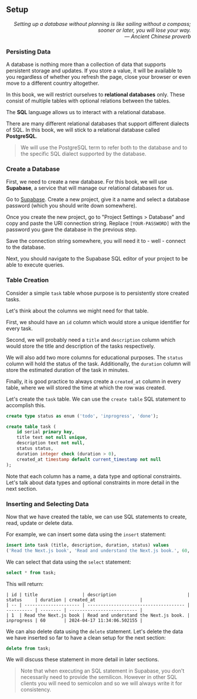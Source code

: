 ## Setup

<div style="text-align: right"> <i> Setting up a database without planning is like sailing without a compass; sooner or later, you will lose your way. <br> — Ancient Chinese proverb </i> </div>

### Persisting Data

A database is nothing more than a collection of data that supports persistent storage and updates.
If you store a value, it will be available to you regardless of whether you refresh the page, close your browser or even move to a different country altogether.

In this book, we will restrict ourselves to **relational databases** only.
These consist of multiple tables with optional relations between the tables.

The **SQL** language allows us to interact with a relational database.

There are many different relational databases that support different dialects of SQL.
In this book, we will stick to a relational database called **PostgreSQL**.

> We will use the PostgreSQL term to refer both to the database and to the specific SQL dialect supported by the database.

### Create a Database

First, we need to create a new database.
For this book, we will use **Supabase**, a service that will manage our relational databases for us.

Go to [Supabase](https://supabase.com).
Create a new project, give it a name and select a database password (which you should write down somewhere).

Once you create the new project, go to "Project Settings > Database" and copy and paste the URI connection string.
Replace `[YOUR-PASSWORD]` with the password you gave the database in the previous step.

Save the connection string somewhere, you will need it to - well - connect to the database.

Next, you should navigate to the Supabase SQL editor of your project to be able to execute queries.

### Table Creation

Consider a simple `task` table whose purpose is to persistently store created tasks.

Let's think about the columns we might need for that table.

First, we should have an `id` column which would store a unique identifier for every task.

Second, we will probably need a `title` and `description` column which would store the title and description of the tasks respectively.

We will also add two more columns for educational purposes.
The `status` column will hold the status of the task.
Additionally, the `duration` column will store the estimated duration of the task in minutes.

Finally, it is good practice to always create a `created_at` column in every table, where we will stored the time at which the row was created.

Let's create the `task` table.
We can use the `create table` SQL statement to accomplish this.

```sql
create type status as enum ('todo', 'inprogress', 'done');

create table task (
    id serial primary key,
    title text not null unique,
    description text not null,
    status status,
    duration integer check (duration > 0),
    created_at timestamp default current_timestamp not null
);
```

Note that each column has a name, a data type and optional constraints.
Let's talk about data types and optional constraints in more detail in the next section.

### Inserting and Selecting Data

Now that we have created the table, we can use SQL statements to create, read, update or delete data.

For example, we can insert some data using the `insert` statement:

```sql
insert into task (title, description, duration, status) values
('Read the Next.js book', 'Read and understand the Next.js book.', 60, 'inprogress');
```

We can select that data using the `select` statement:

```sql
select * from task;
```

This will return:

```
| id | title                 | description                           | status     | duration | created_at                 |
| -- | --------------------- | ------------------------------------- | ---------- | -------- | -------------------------- |
| 1  | Read the Next.js book | Read and understand the Next.js book. | inprogress | 60       | 2024-04-17 11:34:06.502155 |
```

We can also delete data using the `delete` statement.
Let's delete the data we have inserted so far to have a clean setup for the next section:

```sql
delete from task;
```

We will discuss these statement in more detail in later sections.

> Note that when executing an SQL statement in Supabase, you don't necessarily need to provide the semilicon.
> However in other SQL clients you will need to semicolon and so we will always write it for consistency.
